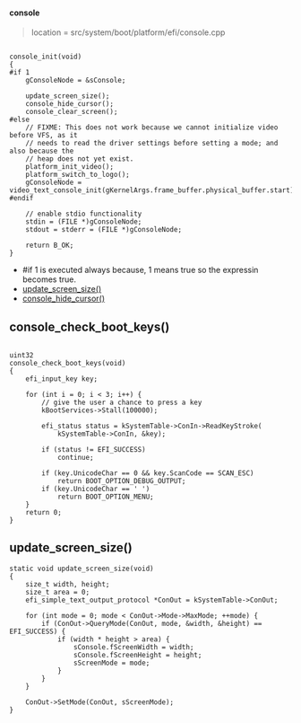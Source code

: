 
#### console

> location = src/system/boot/platform/efi/console.cpp

```

console_init(void)
{
#if 1
	gConsoleNode = &sConsole;

	update_screen_size();
	console_hide_cursor();
	console_clear_screen();
#else
	// FIXME: This does not work because we cannot initialize video before VFS, as it
	// needs to read the driver settings before setting a mode; and also because the
	// heap does not yet exist.
	platform_init_video();
	platform_switch_to_logo();
	gConsoleNode = video_text_console_init(gKernelArgs.frame_buffer.physical_buffer.start);
#endif

	// enable stdio functionality
	stdin = (FILE *)gConsoleNode;
	stdout = stderr = (FILE *)gConsoleNode;

	return B_OK;
}

```
* #if 1 is executed always because, 1 means true so the expressin becomes true.
* [update_screen_size()](/boot/efi/console.md#update_screen_size)
* [console_hide_cursor()](/boot/arch/generic/text_console.md#console_hide_cursor)


## console_check_boot_keys()
```

uint32
console_check_boot_keys(void)
{
	efi_input_key key;

	for (int i = 0; i < 3; i++) {
		// give the user a chance to press a key
		kBootServices->Stall(100000);

		efi_status status = kSystemTable->ConIn->ReadKeyStroke(
			kSystemTable->ConIn, &key);

		if (status != EFI_SUCCESS)
			continue;

		if (key.UnicodeChar == 0 && key.ScanCode == SCAN_ESC)
			return BOOT_OPTION_DEBUG_OUTPUT;
		if (key.UnicodeChar == ' ')
			return BOOT_OPTION_MENU;
	}
	return 0;
}

```

## update_screen_size()

```
static void update_screen_size(void)
{
	size_t width, height;
	size_t area = 0;
	efi_simple_text_output_protocol *ConOut = kSystemTable->ConOut;

	for (int mode = 0; mode < ConOut->Mode->MaxMode; ++mode) {
		if (ConOut->QueryMode(ConOut, mode, &width, &height) == EFI_SUCCESS) {
			if (width * height > area) {
				sConsole.fScreenWidth = width;
				sConsole.fScreenHeight = height;
				sScreenMode = mode;
			}
		}
	}

	ConOut->SetMode(ConOut, sScreenMode);
}
```
